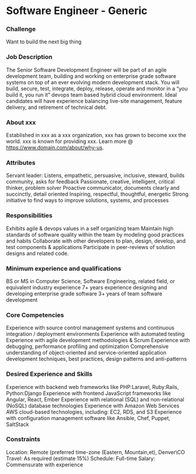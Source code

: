 # Software Engineer - Generic

### Challenge
Want to build the next big thing

### Job Description
The Senior Software Development Engineer will be part of an agile development team, building and working on enterprise grade software systems on top of an ever evolving modern development stack.  You will build, secure, test, integrate, deploy, release, operate and monitor in a “you build it, you run it” devops team based hybrid cloud environment.  Ideal candidates will have experience balancing live-site management, feature delivery, and retirement of technical debt.

### About xxx
Established in xxx as a xxx organization, xxx has grown to become xxx the world.  xxx is known for providing xxx.  Learn more @ https://www.domain.com/about/why-us.   

### Attributes 
Servant leader: Listens, empathetic, persuasive, inclusive, steward, builds community, asks for feedback
Passionate, creative, intelligent, critical thinker, problem solver 
Proactive communicator, documents clearly and succinctly, detail oriented
Inspiring, respectful, thoughtful, energetic
Strong initiative to find ways to improve solutions, systems, and processes

### Responsibilities
Exhibits agile & devops values in a self organizing team
Maintain high standards of software quality within the team by modeling good practices and habits
Collaborate with other developers to plan, design, develop, and test components & applications 
Participate in peer-reviews of solution designs and related code.

### Minimum experience and qualifications
BS or MS in Computer Science, Software Engineering, related field, or equivalent industry experience
7+ years experience designing and developing enterprise grade software 
3+ years of team software development

### Core Competencies
Experience with source control management systems and continuous integration / deployment environments
Experience with automated testing
Experience with agile development methodologies & Scrum
Experience with debugging, performance profiling and optimization
Comprehensive understanding of object-oriented and service-oriented application development techniques, best practices, design patterns and anti-patterns

### Desired Experience and Skills
Experience with backend web frameworks like PHP:Laravel, Ruby:Rails, Python:Django
Experience with frontend JavaScript frameworks like Angular, React, Ember
Experience with relational (SQL) and non-relational (NoSQL) database technologies
Experience with Amazon Web Services AWS cloud-based technologies, including: EC2, RDS, and S3
Experience with configuration management software like Ansible, Chef, Puppet, SaltStack

### Constraints
Location: Remote (preferred time-zone (Eastern, Mountain,et), Denver\CO
Travel: As required (estimate 15%)
Schedule: Full-time
Salary: Commensurate with experience
